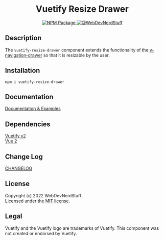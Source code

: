 <!-- 
<p align="center">
  <img alt="Vuetify Logo" width="100" src="https://webdevnerdstuff.github.io/vuetify-resize-drawer/images/vuetify-logo-light-atom.svg">
</p> -->

<p>
  <h1 align="center">Vuetify Resize Drawer</h1>
</p>

<p align="center">
  <a href="https://www.npmjs.com/package/vutify-resize-drawer">
    <img src="https://img.shields.io/badge/NPM%20-Package-%23cb3837" alt="NPM Package">
  </a>
  <a href="https://github.com/webdevnerdstuff">
    <img src="https://img.shields.io/badge/github-webdevnerdstuff-brightgreen.svg" alt="@WebDevNerdStuff">
  </a>
</p>


## Description

The `vuetify-resize-drawer` component extends the functionality of the [v-navigation-drawer](https://vuetifyjs.com/en/components/navigation-drawers/) so that it is resizable by the user.


## Installation
 
```
npm i vuetify-resize-drawer
```

## Documentation
 
[Documentation & Examples](https://webdevnerdstuff.github.io/vutify-resize-drawer/)

## Dependencies
 
[Vuetify v2](https://vuetifyjs.com/)  
[Vue 2](https://v2.vuejs.org/)


## Change Log
 
[CHANGELOG](https://github.com/webdevnerdstuff/vuetify-resize-drawer/blob/master/CHANGELOG.md)


## License

Copyright (c) 2022 WebDevNerdStuff  
Licensed under the [MIT license](https://github.com/webdevnerdstuff/vuetify-resize-drawer/blob/master/LICENSE.md).


## Legal

Vuetify and the Vuetify logo are trademarks of Vuetify. This component was not created or endorsed by Vuetify.
